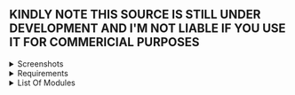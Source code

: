 ## KINDLY NOTE THIS SOURCE IS STILL UNDER DEVELOPMENT AND I'M NOT LIABLE IF YOU USE IT FOR COMMERICIAL PURPOSES

<details>
<summary>Screenshots</summary>
     
![Image of  Emulator](https://s12.postimg.org/dlnmagbil/Screenshot_9.png)
![Image of  Puffles and Igloos](https://s12.postimg.org/ffvveg959/Screenshot_1.png)
![Image of  Igloo Inventory](https://s12.postimg.org/e248j59vx/Screenshot_2.png)
![Image of  Find Four](https://s12.postimg.org/w6793s7kd/Screenshot_3.png)
![Image of  Coins Mining](https://s12.postimg.org/z1kcanbkd/Screenshot_4.png)
![Image of  Single Player Game](https://s12.postimg.org/5ax7ovqkt/Screenshot_5.png)
![Image of  EPF Phone](https://s12.postimg.org/goocdtqh9/Screenshot_6.png)
![Image of  Stamps](https://s12.postimg.org/dvv4tsq4t/Screenshot_7.png)
![Image of  Postcards](https://s12.postimg.org/ojyvsn03x/Screenshot_8.png)
 </details>
 <details>
 <summary>Requirements</summary>
 
 * Perl 5
 * Apache/Nginx
 * MySQL
 * DBMS (Database Management Software)
 * AS2 Mediaserver
 * PHP 5
 </details>
 <details>
 <summary>List Of Modules</summary>

* CPAN
* YAML
* Test
* Log::Log4perl
* Method::Signatures
* Module::Find
* XML::Bare
* Hash::Merge::Simple
* File::Slurp
* Cwd
* HTTP::Date
* Math::Round
* Scalar::Util
* Switch
* JSON
* DBI
* DBD::mysql
* Mojo::mysql
* Data::Dumper
* IO::Socket::INET
* IO::Select
* File::Basename
* Bytes::Random::Secure
* Digest::MD5
* Term::ANSIColor
* (Only for Windows) Win32::Console::ANSI
* List::Util
* HTML::Entities
* List::MoreUtils
</details>
